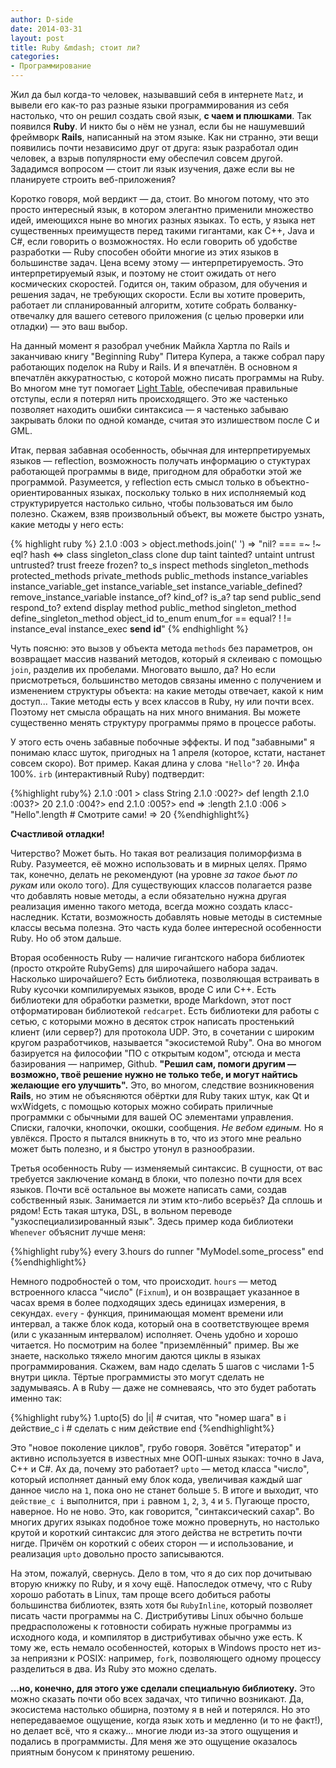 ```yaml
---
author: D-side
date: 2014-03-31
layout: post
title: Ruby &mdash; стоит ли?
categories:
- Программирование
---
```

Жил да был когда-то человек, называвший себя в интернете `Matz`, и вывели его как-то раз разные языки программирования из себя настолько, что он решил создать свой язык, __с чаем и плюшками__. Так появился **Ruby**. И никто бы о нём не узнал, если бы не нашумевший фреймворк __Rails__, написанный на этом языке. Как ни странно, эти вещи появились почти независимо друг от друга: язык разработал один человек, а взрыв популярности ему обеспечил совсем другой. Зададимся вопросом &mdash; стоит ли язык изучения, даже если вы не планируете строить веб-приложения?

Коротко говоря, мой вердикт &mdash; да, стоит. Во многом потому, что это просто интересный язык, в котором элегантно применили множество идей, имеющихся ныне во многих разных языках. То есть, у языка нет существенных преимуществ перед такими гигантами, как C++, Java и C#, если говорить о возможностях. Но если говорить об удобстве разработки &mdash; Ruby способен обойти многие из этих языков в большинстве задач. Цена всему этому &mdash; интерпретируемость. Это интерпретируемый язык, и поэтому не стоит ожидать от него космических скоростей. Годится он, таким образом, для обучения и решения задач, не требующих скорости. Если вы хотите проверить, работает ли спланированный алгоритм, хотите собрать болванку-отвечалку для вашего сетевого приложения (с целью проверки или отладки) &mdash; это ваш выбор.

На данный момент я разобрал учебник Майкла Хартла по Rails и заканчиваю книгу "Beginning Ruby" Питера Купера, а также собрал пару работающих поделок на Ruby и Rails. И я впечатлён. В основном я впечатлён аккуратностью, с которой можно писать программы на Ruby. Во многом мне тут помогает [Light Table](http://www.lighttable.com/), обеспечивая правильные отступы, если я потерял нить происходящего. Это же частенько позволяет находить ошибки синтаксиса &mdash; я частенько забываю закрывать блоки по одной команде, считая это излишеством после C и GML.

Итак, первая забавная особенность, обычная для интерпретируемых языков &mdash; reflection, возможность получать информацию о стуктурах работающей программы в виде, пригодном для обработки этой же программой. Разумеется, у reflection есть смысл только в объектно-ориентированных языках, поскольку только в них исполняемый код структурируется настолько сильно, чтобы пользоваться им было полезно. Скажем, взяв произвольный объект, вы можете быстро узнать, какие методы у него есть:

{% highlight ruby %}
2.1.0 :003 > object.methods.join(' ')
 => "nil? === =~ !~ eql? hash <=> class singleton_class clone dup taint tainted? untaint untrust untrusted? trust freeze frozen? to_s inspect methods singleton_methods protected_methods private_methods public_methods instance_variables instance_variable_get instance_variable_set instance_variable_defined? remove_instance_variable instance_of? kind_of? is_a? tap send public_send respond_to? extend display method public_method singleton_method define_singleton_method object_id to_enum enum_for == equal? ! != instance_eval instance_exec __send__ __id__"
{% endhighlight %}

Чуть поясню: это вызов у объекта метода `methods` без параметров, он возвращает массив названий методов, который я склеиваю с помощью `join`, разделив их пробелами. Многовато вышло, да? Но если присмотреться, большинство методов связаны именно с получением и изменением структуры объекта: на какие методы отвечает, какой к ним доступ... Такие методы есть у всех классов в Ruby, ну или почти всех. Поэтому нет смысла обращать на них много внимания. Вы можете существенно менять структуру программы прямо в процессе работы.

У этого есть очень забавные побочные эффекты. И под "забавными" я понимаю класс шуток, пригодных на 1 апреля (которое, кстати, настанет совсем скоро). Вот пример. Какая длина у слова `"Hello"`? `20`. Инфа 100%. `irb` (интерактивный Ruby) подтвердит:

{%highlight ruby%}
2.1.0 :001 > class String
2.1.0 :002?>   def length
2.1.0 :003?>     20
2.1.0 :004?>   end
2.1.0 :005?> end
 => :length 
2.1.0 :006 > "Hello".length # Смотрите сами!
 => 20 
{%endhighlight%}

**Счастливой отладки!**

Читерство? Может быть. Но такая вот реализация полиморфизма в Ruby. Разумеется, её можно использовать и в мирных целях. Прямо так, конечно, делать не рекомендуют (на уровне *за такое бьют по рукам* или около того). Для существующих классов полагается разве что добавлять новые методы, а если обязательно нужна другая реализация именно такого метода, всегда можно создать класс-наследник. Кстати, возможность добавлять новые методы в системные классы весьма полезна. Это часть куда более интересной особенности Ruby. Но об этом дальше.

Вторая особенность Ruby &mdash; наличие гигантского набора библиотек (просто откройте RubyGems) для широчайшего набора задач. Насколько широчайшего? Есть библиотека, позволяющая встраивать в Ruby кусочки компилируемых языков, вроде С или С++. Есть библиотеки для обработки разметки, вроде Markdown, этот пост отформатирован библиотекой `redcarpet`. Есть библиотеки для работы с сетью, с которыми можно в десяток строк написать простенький клиент (или сервер?) для протокола UDP. Это, в сочетании с широким кругом разработчиков, называется "экосистемой Ruby". Она во многом базируется на философии "ПО с открытым кодом", отсюда и места базирования &mdash; например, Github. **"Решил сам, помоги другим &mdash; возможно, твоё решение нужно не только тебе, и могут найтись желающие его улучшить".** Это, во многом, следствие возникновения **Rails**, но этим не объясняются обёртки для Ruby таких штук, как Qt и wxWidgets, с помощью которых можно собирать приличные программки с обычными для вашей ОС элементами управления. Списки, галочки, кнопочки, окошки, сообщения. *Не вебом единым.* Но я увлёкся. Просто я пытался вникнуть в то, что из этого мне реально может быть полезно, и я быстро утонул в разнообразии.

Третья особенность Ruby &mdash; изменяемый синтаксис. В сущности, от вас требуется заключение команд в блоки, что полезно почти для всех языков. Почти всё остальное вы можете написать сами, создав собственный язык. Занимается ли этим кто-либо всерьёз? Да сплошь и рядом! Есть такая штука, DSL, в вольном переводе "узкоспециализированный язык". Здесь пример кода библиотеки `Whenever` объяснит лучше меня:

{%highlight ruby%}
every 3.hours do
  runner "MyModel.some_process"
end
{%endhighlight%}

Немного подробностей о том, что происходит. `hours` &mdash; метод встроенного класса "число" (`Fixnum`), и он возвращает указанное в часах время в более подходящих здесь единицах измерения, в секундах. `every` - функция, принимающая момент времени или интервал, а также блок кода, который она в соответствующее время (или с указанным интервалом) исполняет. Очень удобно и хорошо читается. Но посмотрим на более "приземлённый" пример. Вы же знаете, насколько тяжело многим даются циклы в языках программирования. Скажем, вам надо сделать 5 шагов с числами 1-5 внутри цикла. Тёртые программисты это могут сделать не задумываясь. А в Ruby &mdash; даже не сомневаясь, что это будет работать именно так:

{%highlight ruby%}
1.upto(5) do |i| # считая, что "номер шага" в i
  действие_с i   # сделать с ним действие
end
{%endhighlight%}

Это "новое поколение циклов", грубо говоря. Зовётся "итератор" и активно используется в известных мне ООП-шных языках: точно в Java, C++ и C#. Ах да, почему это работает? `upto` &mdash; метод класса "число", который исполняет данный ему блок кода, увеличивая каждый шаг данное число на `1`, пока оно не станет больше `5`. В итоге и выходит, что `действие_с i` выполнится, при `i` равном `1`, `2`, `3`, `4` и `5`. Пугающе просто, наверное. Но не ново. Это, как говорится, "синтаксический сахар". Во многих других языках подобное тоже можно провернуть, но настолько крутой и короткий синтаксис для этого действа не встретить почти нигде. Причём он короткий с обеих сторон &mdash; и использование, и реализация `upto` довольно просто записываются.

На этом, пожалуй, свернусь. Дело в том, что я до сих пор дочитываю вторую книжку по Ruby, и я хочу ещё. Напоследок отмечу, что с Ruby хорошо работать в Linux, там проще всего добиться работы большинства библиотек, взять хотя бы `RubyInline`, который позволяет писать части программы на C. Дистрибутивы Linux обычно больше предрасположены к готовности собирать нужные программы из исходного кода, и компилятор в дистрибутивах обычно уже есть. К тому же, есть немало особенностей, которых в Windows просто нет из-за неприязни к POSIX: например, `fork`, позволяющего одному процессу разделиться в два. Из Ruby это можно сделать.

**...но, конечно, для этого уже сделали специальную библиотеку.** Это можно сказать почти обо всех задачах, что типично возникают. Да, экосистема настолько обширна, поэтому я в ней и потерялся. Но это непередаваемое ощущение, когда язык хоть и медленно (и то не факт!), но делает всё, что я скажу... многие люди из-за этого ощущения и подались в программисты. Для меня же это ощущение оказалось приятным бонусом к принятому решению.
